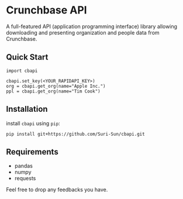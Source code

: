 # Crunchbase API
A full-featured API (application programming interface) library allowing downloading and presenting organization and people data from Crunchbase.  
## Quick Start
```
import cbapi

cbapi.set_key(<YOUR_RAPIDAPI_KEY>)
org = cbapi.get_org(name="Apple Inc.")
ppl = cbapi.get_org(name="Tim Cook")
```

## Installation
install `cbapi` using `pip`:
```
pip install git+https://github.com/Suri-Sun/cbapi.git
```

## Requirements
- pandas
- numpy
- requests

Feel free to drop any feedbacks you have.
